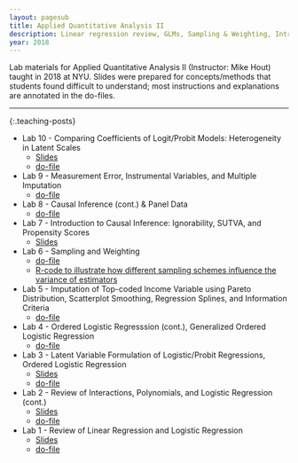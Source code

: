 ```yaml
---
layout: pagesub
title: Applied Quantitative Analysis II
description: Linear regression review, GLMs, Sampling & Weighting, Introduction to Causal Inference, Multiple Imputation, and other Misc topics
year: 2018
---
```


Lab materials for Applied Quantitative Analysis II (Instructor: Mike Hout) taught in 2018 at NYU. Slides were prepared for concepts/methods that students found difficult to understand; most instructions and explanations are annotated in the do-files.

<hr>

{:.teaching-posts}
- Lab 10 - Comparing Coefficients of Logit/Probit Models: Heterogeneity in Latent Scales
    - <a href="{{ '/assets/teaching/2018_AQAII/Lab10.pdf' | prepend: site.baseurl | prepend: site.url }}"> Slides </a>
    - <a href="{{ '/assets/teaching/2018_AQAII/Lab10.txt' | prepend: site.baseurl | prepend: site.url }}"> do-file </a>
- Lab 9 - Measurement Error, Instrumental Variables, and Multiple Imputation
    - <a href="{{ '/assets/teaching/2018_AQAII/Lab9.txt' | prepend: site.baseurl | prepend: site.url }}"> do-file </a>
- Lab 8 - Causal Inference (cont.) & Panel Data
    - <a href="{{ '/assets/teaching/2018_AQAII/Lab8.txt' | prepend: site.baseurl | prepend: site.url }}"> do-file </a>
- Lab 7 - Introduction to Causal Inference: Ignorability, SUTVA, and Propensity Scores
    - <a href="{{ '/assets/teaching/2018_AQAII/Lab7.pdf' | prepend: site.baseurl | prepend: site.url }}"> Slides </a>
- Lab 6 - Sampling and Weighting
    - <a href="{{ '/assets/teaching/2018_AQAII/Lab6.txt' | prepend: site.baseurl | prepend: site.url }}"> do-file </a>
    - <a href="{{ '/assets/teaching/2018_AQAII/Sampling.txt' | prepend: site.baseurl | prepend: site.url }}"> R-code to illustrate how different sampling schemes influence the variance of estimators </a>
- Lab 5 - Imputation of Top-coded Income Variable using Pareto Distribution, Scatterplot Smoothing, Regression Splines, and Information Criteria
    - <a href="{{ '/assets/teaching/2018_AQAII/Lab5.txt' | prepend: site.baseurl | prepend: site.url }}"> do-file </a>
- Lab 4 - Ordered Logistic Regresssion (cont.), Generalized Ordered Logistic Regression
    - <a href="{{ '/assets/teaching/2018_AQAII/Lab4.txt' | prepend: site.baseurl | prepend: site.url }}"> do-file </a>
- Lab 3 - Latent Variable Formulation of Logistic/Probit Regressions, Ordered Logistic Regression
    - <a href="{{ '/assets/teaching/2018_AQAII/Lab3.pdf' | prepend: site.baseurl | prepend: site.url }}"> Slides </a>
    - <a href="{{ '/assets/teaching/2018_AQAII/Lab3.txt' | prepend: site.baseurl | prepend: site.url }}"> do-file </a>
- Lab 2 - Review of Interactions, Polynomials, and Logistic Regression (cont.)
    - <a href="{{ '/assets/teaching/2018_AQAII/Lab2.pdf' | prepend: site.baseurl | prepend: site.url }}"> Slides  </a>
    - <a href="{{ '/assets/teaching/2018_AQAII/Lab2.txt' | prepend: site.baseurl | prepend: site.url }}"> do-file </a>
- Lab 1 - Review of Linear Regression and Logistic Regression
    - <a href="{{ '/assets/teaching/2018_AQAII/Lab1.pdf' | prepend: site.baseurl | prepend: site.url }}"> Slides </a>
    - <a href="{{ '/assets/teaching/2018_AQAII/Lab1.txt' | prepend: site.baseurl | prepend: site.url }}"> do-file </a>
